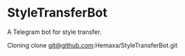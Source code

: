 # StyleTransferBot
A Telegram bot for style transfer.

Cloning
clone git@github.com:Hemaxa/StyleTransferBot.git

